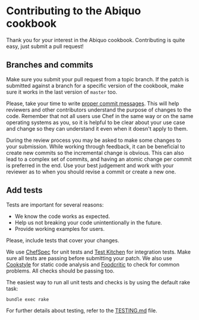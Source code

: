 Contributing to the Abiquo cookbook
===================================

Thank you for your interest in the Abiquo cookbook. Contributing is quite easy, 
just submit a pull request!

## Branches and commits

Make sure you submit your pull request from a topic branch. If the patch is submitted
against a branch for a specific version of the cookbook, make sure it works in the
last version of `master` too.

Please, take your time to write [proper commit messages](http://tbaggery.com/2008/04/19/a-note-about-git-commit-messages.html). This will help reviewers and other contributors understand the
purpose of changes to the code. Remember that not all users use Chef in the same way or
on the same operating systems as you, so it is helpful to be clear about your use case
and change so they can understand it even when it doesn't apply to them.

During the review process you may be asked to make some changes to your submission.
While working through feedback, it can be beneficial to create new commits so the
incremental change is obvious. This can also lead to a complex set of commits, and
having an atomic change per commit is preferred in the end. Use your best judgement
and work with your reviewer as to when you should revise a commit or create a new one.

## Add tests

Tests are important for several reasons:

* We know the code works as expected.
* Help us not breaking your code unintentionally in the future.
* Provide working examples for users.

Please, include tests that cover your changes.

We use [ChefSpec](http://sethvargo.github.io/chefspec/) for unit tests and 
[Test Kitchen](http://kitchen.ci/) for integration tests. Make sure all tests are
passing before submitting your patch. We also use [Cookstyle](https://github.com/chef/cookstyle)
for static code analysis and [Foodcritic](http://www.foodcritic.io/) to check for 
common problems. All checks should be passing too.

The easiest way to run all unit tests and checks is by using the default rake task:

```bash
bundle exec rake
```

For further details about testing, refer to the [TESTING.md](TESTING.md) file.
